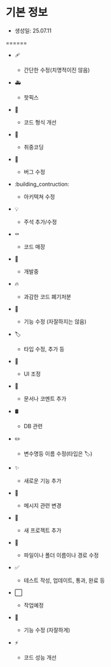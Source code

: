 # 기본 정보

- 생성일: 25.07.11

======

- :adhesive_bandage:
  - 간단한 수정(치명적이진 않음)

- :ambulance:
  - 핫픽스

- :art:
  - 코드 형식 개선

- :beers:
  - 취중코딩

- :bug:
  - 버그 수정

- :building_contruction:
  - 아키텍쳐 수정

- :bulb:
  - 주석 추가/수정

- :coffin:
  - 코드 매장

- :construction:
  - 개발중

- :fire:
  - 과감한 코드 폐기처분

- :hammer:
  - 기능 수정 (자잘하지는 않음)

- :label:
  - 타입 수정, 추가 등

- :lipstick:
  - UI 조정

- :memo:
  - 문서나 코멘트 추가

- :oil_drum:
  - DB 관련

- :pencil2:
  - 변수명등 이름 수정(타입은 :label:)

- :sparkles:
  - 새로운 기능 추가

- :speech_balloon:
  - 메시지 관련 변경

- :tada:
  - 새 프로젝트 추가

- :truck:
  - 파일이나 폴더 이름이나 경로 수정

- :white_check_mark:
  - 테스트 작성, 업데이트, 통과, 완료 등

- :white_large_square:
  - 작업예정

- :wrench:
  - 기능 수정 (자잘하게)

- :zap:
  - 코드 성능 개선
